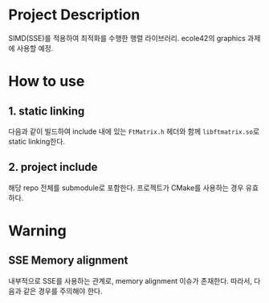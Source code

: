 # Project Description
SIMD(SSE)를 적용하여 최적화를 수행한 행렬 라이브러리.
ecole42의 graphics 과제에 사용할 예정.

# How to use
## 1. static linking
다음과 같이 빌드하여 include 내에 있는 ```FtMatrix.h``` 헤더와 함께 ```libftmatrix.so```로 static linking한다.

## 2. project include
해당 repo 전체를 submodule로 포함한다. 프로젝트가 CMake를 사용하는 경우 유효하다.

# Warning
## SSE Memory alignment
내부적으로 SSE를 사용하는 관계로, memory alignment 이슈가 존재한다.
따라서, 다음과 같은 경우를 주의해야 한다.

